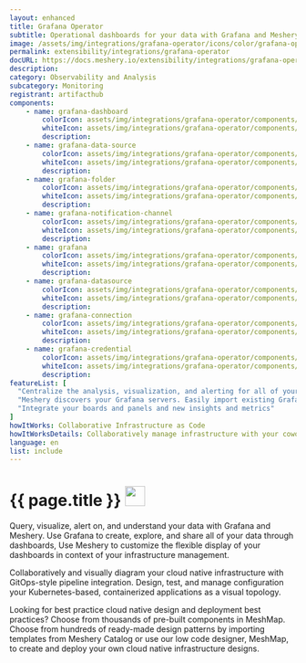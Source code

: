 ```yaml
---
layout: enhanced
title: Grafana Operator
subtitle: Operational dashboards for your data with Grafana and Meshery
image: /assets/img/integrations/grafana-operator/icons/color/grafana-operator-color.svg
permalink: extensibility/integrations/grafana-operator
docURL: https://docs.meshery.io/extensibility/integrations/grafana-operator
description: 
category: Observability and Analysis
subcategory: Monitoring
registrant: artifacthub
components: 
	- name: grafana-dashboard
		colorIcon: assets/img/integrations/grafana-operator/components/grafana-dashboard/icons/color/grafana-dashboard-color.svg
		whiteIcon: assets/img/integrations/grafana-operator/components/grafana-dashboard/icons/white/grafana-dashboard-white.svg
		description: 
	- name: grafana-data-source
		colorIcon: assets/img/integrations/grafana-operator/components/grafana-data-source/icons/color/grafana-data-source-color.svg
		whiteIcon: assets/img/integrations/grafana-operator/components/grafana-data-source/icons/white/grafana-data-source-white.svg
		description: 
	- name: grafana-folder
		colorIcon: assets/img/integrations/grafana-operator/components/grafana-folder/icons/color/grafana-folder-color.svg
		whiteIcon: assets/img/integrations/grafana-operator/components/grafana-folder/icons/white/grafana-folder-white.svg
		description: 
	- name: grafana-notification-channel
		colorIcon: assets/img/integrations/grafana-operator/components/grafana-notification-channel/icons/color/grafana-notification-channel-color.svg
		whiteIcon: assets/img/integrations/grafana-operator/components/grafana-notification-channel/icons/white/grafana-notification-channel-white.svg
		description: 
	- name: grafana
		colorIcon: assets/img/integrations/grafana-operator/components/grafana/icons/color/grafana-color.svg
		whiteIcon: assets/img/integrations/grafana-operator/components/grafana/icons/white/grafana-white.svg
		description: 
	- name: grafana-datasource
		colorIcon: assets/img/integrations/grafana-operator/components/grafana-datasource/icons/color/grafana-datasource-color.svg
		whiteIcon: assets/img/integrations/grafana-operator/components/grafana-datasource/icons/white/grafana-datasource-white.svg
		description: 
	- name: grafana-connection
		colorIcon: assets/img/integrations/grafana-operator/components/grafana-connection/icons/color/grafana-connection-color.svg
		whiteIcon: assets/img/integrations/grafana-operator/components/grafana-connection/icons/white/grafana-connection-white.svg
		description: 
	- name: grafana-credential
		colorIcon: assets/img/integrations/grafana-operator/components/grafana-credential/icons/color/grafana-credential-color.svg
		whiteIcon: assets/img/integrations/grafana-operator/components/grafana-credential/icons/white/grafana-credential-white.svg
		description: 
featureList: [
  "Centralize the analysis, visualization, and alerting for all of your data with Grafana.",
  "Meshery discovers your Grafana servers. Easily import existing Grafana dashboards and panels into Meshery",
  "Integrate your boards and panels and new insights and metrics"
]
howItWorks: Collaborative Infrastructure as Code
howItWorksDetails: Collaboratively manage infrastructure with your coworkers synchronously sharing the same designs.
language: en
list: include
---
```

<h1>{{ page.title }} <img src="{{ page.image }}" style="width: 35px; height: 35px;" /></h1>

<p>
Query, visualize, alert on, and understand your data with Grafana and Meshery. Use Grafana to create, explore, and share all of your data through dashboards,
Use Meshery to customize the flexible display of your dashboards in context of your infrastructure management.
</p>
<p>
    Collaboratively and visually diagram your cloud native infrastructure with GitOps-style pipeline integration. Design, test, and manage configuration your Kubernetes-based, containerized applications as a visual topology.
</p>
<p>
    Looking for best practice cloud native design and deployment best practices? Choose from thousands of pre-built components in MeshMap. Choose from hundreds of ready-made design patterns by importing templates from Meshery Catalog or use our low code designer, MeshMap, to create and deploy your own cloud native infrastructure designs.
</p>
